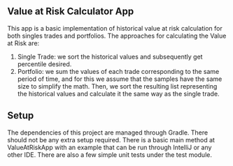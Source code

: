 ## Value at Risk Calculator App

This app is a basic implementation of historical value at risk calculation for both singles trades and portfolios.
The approaches for calculating the Value at Risk are:

1. Single Trade: we sort the historical values and subsequently get percentile desired.
2. Portfolio: we sum the values of each trade corresponding to the same period of time, and for this we assume that the samples
have the same size to simplify the math. Then, we sort the resulting list representing the historical values and calculate
it the same way as the single trade.

## Setup

The dependencies of this project are managed through Gradle. There should not be any extra setup required. There is a
basic main method at ValueAtRiskApp with an example that can be run through IntelliJ or any other IDE. 
There are also a few simple unit tests under the test module.